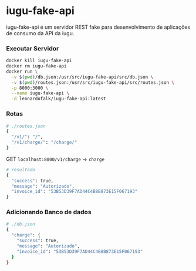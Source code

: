 # iugu-fake-api

iugu-fake-api é um servidor REST fake para desenvolvimento de aplicações de consumo da API da iugu.

### Executar Servidor

```bash
docker kill iugu-fake-api
docker rm iugu-fake-api
docker run \
  -v $(pwd)/db.json:/usr/src/iugu-fake-api/src/db.json \
  -v $(pwd)/routes.json:/usr/src/iugu-fake-api/src/routes.json \
  -p 8000:3000 \
  --name iugu-fake-api \
  -d leonardofalk/iugu-fake-api:latest
```

### Rotas

```bash
# ./routes.json
{
  "/v1/": "/",
  "/v1/charge/": "/charge/"
}
```

GET `localhost:8000/v1/charge` -> `charge`
```bash
# resultado
{
  "success": true,
  "message": "Autorizado",
  "invoice_id": "53B53D39F7AD44C4B8B873E15F067193"
}
```

### Adicionando Banco de dados

```bash
# ./db.json
{
  "charge": {
    "success": true,
    "message": "Autorizado",
    "invoice_id": "53B53D39F7AD44C4B8B873E15F067193"
  }
}
```
